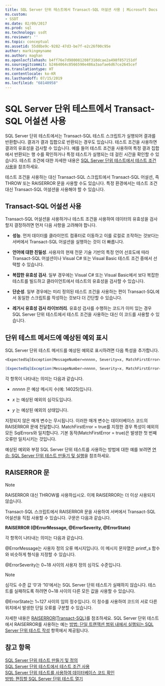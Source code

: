 ```yaml
---
title: SQL Server 단위 테스트에서 Transact-SQL 어설션 사용 | Microsoft Docs
ms.custom:
- SSDT
ms.date: 02/09/2017
ms.prod: sql
ms.technology: ssdt
ms.reviewer: ''
ms.topic: conceptual
ms.assetid: 55d8be9c-9282-47d3-be7f-e2c26f00c95e
author: markingmyname
ms.author: maghan
ms.openlocfilehash: b4ff76e7d980081208f310dcae2a498f857151df
ms.sourcegitcommit: b2464064c0566590e486a3aafae6d67ce2645cef
ms.translationtype: HT
ms.contentlocale: ko-KR
ms.lasthandoff: 07/15/2019
ms.locfileid: "68140958"
---
```

# <a name="using-transact-sql-assertions-in-sql-server-unit-tests"></a>SQL Server 단위 테스트에서 Transact-SQL 어설션 사용
SQL Server 단위 테스트에서는 Transact\-SQL 테스트 스크립트가 실행되어 결과를 반환합니다. 결과가 결과 집합으로 반환되는 경우도 있습니다. 테스트 조건을 사용하면 결과의 유효성을 검사할 수 있습니다. 예를 들어 테스트 조건을 사용하여 특정 결과 집합에서 반환되는 행 수를 확인하거나 특정 테스트가 실행되는 데 걸린 시간을 확인할 수 있습니다. 테스트 조건에 대한 자세한 내용은 [SQL Server 단위 테스트에서 테스트 조건 사용](../ssdt/using-test-conditions-in-sql-server-unit-tests.md)을 참조하세요.  
  
테스트 조건을 사용하는 대신 Transact\-SQL 스크립트에서 Transact\-SQL 어설션, 즉 THROW 또는 RAISERROR 문을 사용할 수도 있습니다. 특정 환경에서는 테스트 조건 대신 Transact\-SQL 어설션을 사용해야 할 수 있습니다.  
  
## <a name="using-transact-sql-assertions"></a>Transact-SQL 어설션 사용  
Transact\-SQL 어설션을 사용하거나 테스트 조건을 사용하여 데이터의 유효성을 검사할지 결정하려면 먼저 다음 사항을 고려해야 합니다.  
  
-   **성능**. 먼저 데이터를 클라이언트 컴퓨터로 이동하고 이를 로컬로 조작하는 것보다는 서버에서 Transact\-SQL 어설션을 실행하는 것이 더 빠릅니다.  
  
-   **언어에 대한 친밀성**. 사용자의 현재 전문 기술 기반의 특정 언어 선호도에 따라 Transact\-SQL 어설션이나 Visual C\# 또는 Visual Basic 테스트 조건 중에서 선택할 수 있습니다.  
  
-   **복잡한 유효성 검사**. 일부 경우에는 Visual C\# 또는 Visual Basic에서 보다 복잡한 테스트를 빌드하고 클라이언트에서 테스트의 유효성을 검사할 수 있습니다.  
  
-   **단순성**. 일부 경우에는 미리 정의된 테스트 조건을 사용하는 편이 Transact\-SQL에서 동일한 스크립트를 작성하는 것보다 더 간단할 수 있습니다.  
  
-   **레거시 유효성 검사 라이브러리**. 유효성 검사를 수행하는 코드가 이미 있는 경우 SQL Server 단위 테스트에서 테스트 조건을 사용하는 대신 이 코드를 사용할 수 있습니다.  
  
## <a name="mark-unit-test-methods-with-the-expected-exception"></a>단위 테스트 메서드에 예상된 예외 표시  
SQL Server 단위 테스트 메서드를 예상된 예외로 표시하려면 다음 특성을 추가합니다.  
  
```vb  
<ExpectedSqlException(MessageNumber=nnnnn, Severity=x, MatchFirstError=false, State=y)> _  
```  
  
```csharp  
[ExpectedSqlException(MessageNumber=nnnnn, Severity=x, MatchFirstError=false, State=y)]  
```  
  
각 항목이 나타내는 의미는 다음과 같습니다.  
  
-   *nnnnn* 은 예상 메시지 수(예: 14025)입니다.  
  
-   *x* 는 예상된 예외의 심각도입니다.  
  
-   *y* 는 예상된 예외의 상태입니다.  
  
지정되지 않은 매개 변수는 무시됩니다. 이러한 매개 변수는 데이터베이스 코드의 RAISERROR 문에 전달합니다. MatchFirstError = true를 지정한 경우 특성이 예외의 모든 SqlErrors와 일치합니다. 기본 동작(MatchFirstError = true)은 발생한 첫 번째 오류만 일치시키는 것입니다.  
  
예상된 예외와 부정 SQL Server 단위 테스트를 사용하는 방법에 대한 예를 보려면 [연습: SQL Server 단위 테스트 만들기 및 실행](../ssdt/walkthrough-creating-and-running-a-sql-server-unit-test.md)을 참조하세요.  
  
## <a name="the-raiserror-statement"></a>RAISERROR 문  
  
> [!NOTE]  
> RAISERROR 대신 THROW를 사용하십시오. 이제 RAISERROR는 더 이상 사용되지 않습니다.  
  
Transact\-SQL 스크립트에서 RAISERROR 문을 사용하여 서버에서 Transact\-SQL 어설션을 직접 사용할 수 있습니다. 구문은 다음과 같습니다.  
  
**RAISERROR (@ErrorMessage, @ErrorSeverity, @ErrorState)**  
  
각 항목이 나타내는 의미는 다음과 같습니다.  
  
@ErrorMessage는 사용자 정의 오류 메시지입니다. 이 메시지 문자열은 printf_s 함수와 비슷하게 형식을 지정할 수 있습니다.  
  
@ErrorSeverity는 0~18 사이의 사용자 정의 심각도 수준입니다.  
  
> [!NOTE]  
> 심각도 수준 값 ‘0’과 ‘10’에서는 SQL Server 단위 테스트가 실패하지 않습니다. 테스트를 실패하도록 하려면 0~18 사이의 다른 모든 값을 사용할 수 있습니다.  
  
@ErrorState는 1~127 사이의 임의 정수입니다. 이 정수를 사용하여 코드의 서로 다른 위치에서 발생한 단일 오류를 구분할 수 있습니다.  
  
자세한 내용은 [RAISERROR(Transact-SQL)](https://msdn.microsoft.com/library/ms178592.aspx)를 참조하세요. SQL Server 단위 테스트에서 RAISERROR를 사용하는 예는 [방법: 단일 트랜잭션 범위 내에서 실행되는 SQL Server 단위 테스트 작성](../ssdt/how-to-write-sql-server-unit-test-that-runs-in-single-transaction-scope.md) 항목에서 제공됩니다.  
  
## <a name="see-also"></a>참고 항목  
[SQL Server 단위 테스트 만들기 및 정의](../ssdt/creating-and-defining-sql-server-unit-tests.md)  
[SQL Server 단위 테스트에서 테스트 조건 사용](../ssdt/using-test-conditions-in-sql-server-unit-tests.md)  
[SQL Server 단위 테스트를 사용하여 데이터베이스 코드 확인](../ssdt/verifying-database-code-by-using-sql-server-unit-tests.md)  
[방법: 편집할 SQL Server 단위 테스트 열기](../ssdt/how-to-open-a-sql-server-unit-test-to-edit.md)  
  
